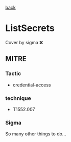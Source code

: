 [back](../index.md)
# ListSecrets
Cover by sigma :x: 

## MITRE
### Tactic
  - credential-access

### technique
  - T1552.007

### Sigma

 So many other things to do...